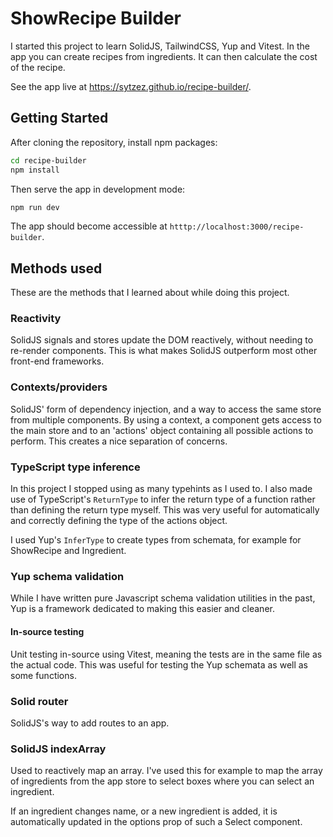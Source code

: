 # ShowRecipe Builder

I started this project to learn SolidJS, TailwindCSS, Yup and Vitest. In the app you can create recipes from ingredients. It can then calculate the cost of the recipe.

See the app live at https://sytzez.github.io/recipe-builder/.

## Getting Started

After cloning the repository, install npm packages:

```bash
cd recipe-builder
npm install
```

Then serve the app in development mode:

```bash
npm run dev
```

The app should become accessible at `htttp://localhost:3000/recipe-builder`.

## Methods used

These are the methods that I learned about while doing this project.

### Reactivity

SolidJS signals and stores update the DOM reactively, without needing to re-render components.
This is what makes SolidJS outperform most other front-end frameworks.

### Contexts/providers

SolidJS' form of dependency injection, and a way to access the same store from multiple components.
By using a context, a component gets access to the main store and to an 'actions' object containing all possible actions to perform.
This creates a nice separation of concerns.

### TypeScript type inference

In this project I stopped using as many typehints as I used to.
I also made use of TypeScript's `ReturnType` to infer the return type of a function rather than defining the return type myself.
This was very useful for automatically and correctly defining the type of the actions object.

I used Yup's `InferType` to create types from schemata, for example for ShowRecipe and Ingredient.

### Yup schema validation

While I have written pure Javascript schema validation utilities in the past, Yup is a framework dedicated to making this easier and cleaner.

#### In-source testing

Unit testing in-source using Vitest, meaning the tests are in the same file as the actual code.
This was useful for testing the Yup schemata as well as some functions.

### Solid router

SolidJS's way to add routes to an app.

### SolidJS indexArray

Used to reactively map an array. I've used this for example to map the array of ingredients from the app store to select boxes where you can select an ingredient.

If an ingredient changes name, or a new ingredient is added, it is automatically updated in the options prop of such a Select component.
